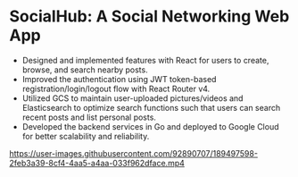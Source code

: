 # SocialHub: A Social Networking Web App

- Designed and implemented features with React for users to create, browse, and search nearby posts.
- Improved the authentication using JWT token-based registration/login/logout flow with React Router v4.
- Utilized GCS to maintain user-uploaded pictures/videos and Elasticsearch to optimize search functions such that users can search recent posts and list personal posts.
- Developed the backend services in Go and deployed to Google Cloud for better scalability and reliability.

https://user-images.githubusercontent.com/92890707/189497598-2feb3a39-8cf4-4aa5-a4aa-033f962dface.mp4
